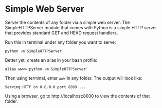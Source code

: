 # Simple Web Server

Server the contents of any folder via a simple web server. The SimpleHTTPServer module that comes with Python is a simple HTTP server that provides standard GET and HEAD request handlers. 

Run this in terminal under any folder you want to serve:
```
python -m SimpleHTTPServer
```

Better yet, create an alias in your bash profile:
```
alias www='python -m SimpleHTTPServer'
```

Then using terminal, enter `www` in any folder. The output will look like:
```
Serving HTTP on 0.0.0.0 port 8000 ...
```

Using a browser, go to http://localhost:8000 to view the contents of that folder.
